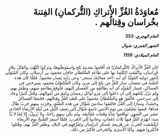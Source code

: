 <h1 dir="rtl">مُعاوَدَةُ الغُزِّ الأَتراكِ (التُّركمانِ) الفِتنةَ بخُراسان وقِتالُهم .</h1>

<h5 dir="rtl">العام الهجري:  553

الشهر القمري: شوال

العام الميلادي: 1158</h5>

<p dir="rtl">كان الغُزُّ الأَتراكُ (التُّركمانُ) قد أَقاموا بمَدينةِ بَلخ واستَوطَنُوها، وتَرَكوا النَّهْبَ والقَتْلَ ببلادِ خُراسان، واتَّفَقَت الكَلمةُ بها على طاعَةِ السُّلطانِ خاقان محمود بن أرسلان، وكان المُتَوَلِّي لِأُمورِ دَولتِه المُؤيَّدُ أي أبه -أحد مماليك سنجر- وعن رَأيِه يَصدُر محمودٌ، فلمَّا كان هذه السَّنةَ في شعبان، سار الغُزُّ من بَلخ إلى مَرو، وكان السُّلطانُ محمود بسرخس في العَساكرِ، فسار المُؤيَّد أي أبه بطائِفَةٍ من العَسكرِ إليهم، فأَوقعَ بطائفةٍ منهم، وظَفَرَ بهم، ولم يَزَل يَتْبَعُهم إلى أن دَخَلوا إلى مَرو أَوائلَ رمضان وغَنِمَ من أَموالِهم، وقَتلَ كَثيرًا وعاد إلى سرخس، فاتَّفَقَ هو والسُّلطانُ محمودٌ على قَصْدِ الغُزِّ وقِتالِهم، فجَمَعَا العَساكرَ وحَشَدَا، وسارَا إلى الغُزِّ، فالتَقوا سادسَ شَوَّال من هذه السَّنَةِ، وجَرَت بينهم حَربٌ طالَ مَداها، فبقوا يَقتَتِلون من يَومِ الاثنينِ تاسِعَ شَوَّال إلى نِصفِ اللَّيلِ من لَيلةِ الأَربعاءِ الحادي عشر من الشهرِ، تَواقَعوا عِدَّةَ وَقَعات مُتَتَابِعَة، ولم يكُن بينهم راحةٌ، ولا نُزولٌ، إلا لِمَا لا بُدَّ منه؛ انهَزَمَ الغُزُّ فيها ثلاثَ دَفعاتٍ، وعادوا إلى الحَربِ. فلمَّا أَسفرَ الصُّبحُ يومَ الأَربعاءِ انكَشَفَت الحَربُ عن هَزيمةِ عَسكرِ خُراسان وتَفَرُّقِهِم في البلادِ، وظَفَرَ الغُزُّ بهم، وقَتَلوا فأَكثَروا فيهم، وأمَّا الأَسرَى والجَرحَى فأَكثرُ من ذلك.</p></br>
